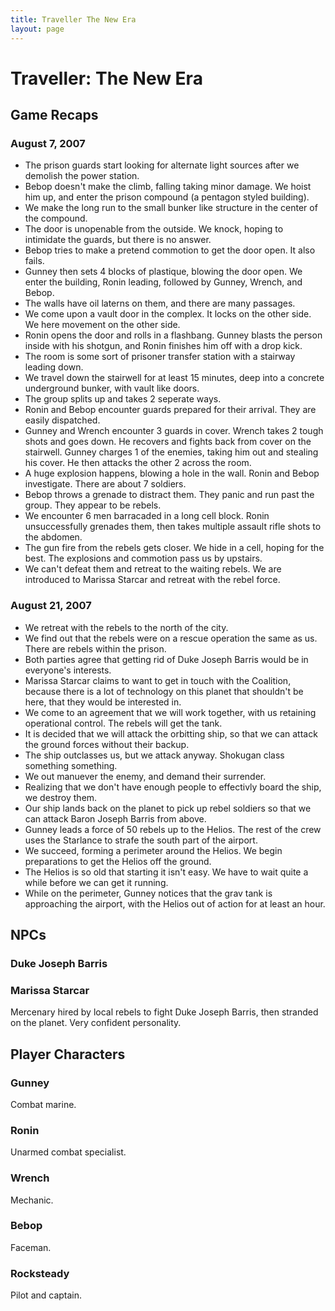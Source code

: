 ```yaml
---
title: Traveller The New Era
layout: page
---
```


# Traveller: The New Era
## Game Recaps
### August 7, 2007
  * The prison guards start looking for alternate light sources after we demolish the power station.
  * Bebop doesn't make the climb, falling taking minor damage. We hoist him up, and enter the prison compound (a pentagon styled building).
  * We make the long run to the small bunker like structure in the center of the compound.
  * The door is unopenable from the outside. We knock, hoping to intimidate the guards, but there is no answer.
  * Bebop tries to make a pretend commotion to get the door open. It also fails.
  * Gunney then sets 4 blocks of plastique, blowing the door open. We enter the building, Ronin leading, followed by Gunney, Wrench, and Bebop.
  * The walls have oil laterns on them, and there are many passages.
  * We come upon a vault door in the complex. It locks on the other side. We here movement on the other side.
  * Ronin opens the door and rolls in a flashbang. Gunney blasts the person inside with his shotgun, and Ronin finishes him off with a drop kick.
  * The room is some sort of prisoner transfer station with a stairway leading down.
  * We travel down the stairwell for at least 15 minutes, deep into a concrete underground bunker, with vault like doors.
  * The group splits up and takes 2 seperate ways.
  * Ronin and Bebop encounter guards prepared for their arrival. They are easily dispatched.
  * Gunney and Wrench encounter 3 guards in cover. Wrench takes 2 tough shots and goes down. He recovers and fights back from cover on the stairwell. Gunney charges 1 of the enemies, taking him out and stealing his cover. He then attacks the other 2 across the room.
  * A huge explosion happens, blowing a hole in the wall. Ronin and Bebop investigate. There are about 7 soldiers.
  * Bebop throws a grenade to distract them. They panic and run past the group. They appear to be rebels.
  * We encounter 6 men barracaded in a long cell block. Ronin unsuccessfully grenades them, then takes multiple assault rifle shots to the abdomen.
  * The gun fire from the rebels gets closer. We hide in a cell, hoping for the best. The explosions and commotion pass us by upstairs.
  * We can't defeat them and retreat to the waiting rebels. We are introduced to Marissa Starcar and retreat with the rebel force.
### August 21, 2007
  *  We retreat with the rebels to the north of the city.
  * We find out that the rebels were on a rescue operation the same as us. There are rebels within the prison.
  * Both parties agree that getting rid of Duke Joseph Barris would be in everyone's interests.
  * Marissa Starcar claims to want to get in touch with the Coalition, because there is a lot of technology on this planet that shouldn't be here, that they would be interested in.
  * We come to an agreement that we will work together, with us retaining operational control. The rebels will get the tank.
  * It is decided that we will attack the orbitting ship, so that we can attack the ground forces without their backup.
  * The ship outclasses us, but we attack anyway. Shokugan class something something.
  * We out manuever the enemy, and demand their surrender.
  * Realizing that we don't have enough people to effectivly board the ship, we destroy them.
  * Our ship lands back on the planet to pick up rebel soldiers so that we can attack Baron Joseph Barris from above.
  * Gunney leads a force of 50 rebels up to the Helios. The rest of the crew uses the Starlance to strafe the south part of the airport.
  * We succeed, forming a perimeter around the Helios. We begin preparations to get the Helios off the ground.
  * The Helios is so old that starting it isn't easy. We have to wait quite a while before we can get it running.
  * While on the perimeter, Gunney notices that the grav tank is approaching the airport, with the Helios out of action for at least an hour.
## NPCs
### Duke Joseph Barris
### Marissa Starcar
Mercenary hired by local rebels to fight Duke Joseph Barris, then stranded on the planet. Very confident personality.
## Player Characters
### Gunney
Combat marine.
### Ronin
Unarmed combat specialist.
### Wrench
Mechanic.
### Bebop
Faceman.
### Rocksteady
Pilot and captain.
